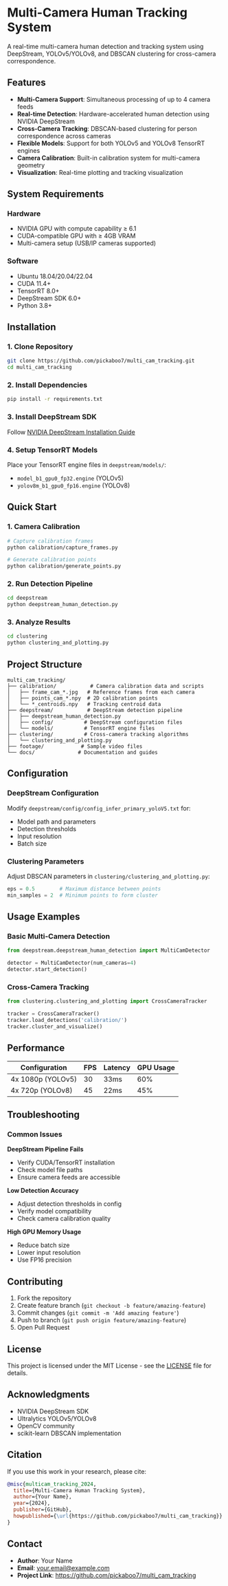 # Multi-Camera Human Tracking System

A real-time multi-camera human detection and tracking system using DeepStream, YOLOv5/YOLOv8, and DBSCAN clustering for cross-camera correspondence.

## Features

- **Multi-Camera Support**: Simultaneous processing of up to 4 camera feeds
- **Real-time Detection**: Hardware-accelerated human detection using NVIDIA DeepStream
- **Cross-Camera Tracking**: DBSCAN-based clustering for person correspondence across cameras
- **Flexible Models**: Support for both YOLOv5 and YOLOv8 TensorRT engines
- **Camera Calibration**: Built-in calibration system for multi-camera geometry
- **Visualization**: Real-time plotting and tracking visualization

## System Requirements

### Hardware
- NVIDIA GPU with compute capability ≥ 6.1
- CUDA-compatible GPU with ≥ 4GB VRAM
- Multi-camera setup (USB/IP cameras supported)

### Software
- Ubuntu 18.04/20.04/22.04
- CUDA 11.4+
- TensorRT 8.0+
- DeepStream SDK 6.0+
- Python 3.8+

## Installation

### 1. Clone Repository
```bash
git clone https://github.com/pickaboo7/multi_cam_tracking.git
cd multi_cam_tracking
```

### 2. Install Dependencies
```bash
pip install -r requirements.txt
```

### 3. Install DeepStream SDK
Follow [NVIDIA DeepStream Installation Guide](https://docs.nvidia.com/metropolis/deepstream/dev-guide/text/DS_Quickstart.html)

### 4. Setup TensorRT Models
Place your TensorRT engine files in `deepstream/models/`:
- `model_b1_gpu0_fp32.engine` (YOLOv5)
- `yolov8m_b1_gpu0_fp16.engine` (YOLOv8)

## Quick Start

### 1. Camera Calibration
```bash
# Capture calibration frames
python calibration/capture_frames.py

# Generate calibration points
python calibration/generate_points.py
```

### 2. Run Detection Pipeline
```bash
cd deepstream
python deepstream_human_detection.py
```

### 3. Analyze Results
```bash
cd clustering
python clustering_and_plotting.py
```

## Project Structure

```
multi_cam_tracking/
├── calibration/           # Camera calibration data and scripts
│   ├── frame_cam_*.jpg   # Reference frames from each camera
│   ├── points_cam_*.npy  # 2D calibration points
│   └── *_centroids.npy   # Tracking centroid data
├── deepstream/           # DeepStream detection pipeline
│   ├── deepstream_human_detection.py
│   ├── config/          # DeepStream configuration files
│   └── models/          # TensorRT engine files
├── clustering/          # Cross-camera tracking algorithms
│   └── clustering_and_plotting.py
├── footage/            # Sample video files
└── docs/              # Documentation and guides
```

## Configuration

### DeepStream Configuration
Modify `deepstream/config/config_infer_primary_yoloV5.txt` for:
- Model path and parameters
- Detection thresholds
- Input resolution
- Batch size

### Clustering Parameters
Adjust DBSCAN parameters in `clustering/clustering_and_plotting.py`:
```python
eps = 0.5        # Maximum distance between points
min_samples = 2  # Minimum points to form cluster
```

## Usage Examples

### Basic Multi-Camera Detection
```python
from deepstream.deepstream_human_detection import MultiCamDetector

detector = MultiCamDetector(num_cameras=4)
detector.start_detection()
```

### Cross-Camera Tracking
```python
from clustering.clustering_and_plotting import CrossCameraTracker

tracker = CrossCameraTracker()
tracker.load_detections('calibration/')
tracker.cluster_and_visualize()
```

## Performance

| Configuration | FPS | Latency | GPU Usage |
|---------------|-----|---------|-----------|
| 4x 1080p (YOLOv5) | 30 | 33ms | 60% |
| 4x 720p (YOLOv8) | 45 | 22ms | 45% |

## Troubleshooting

### Common Issues

**DeepStream Pipeline Fails**
- Verify CUDA/TensorRT installation
- Check model file paths
- Ensure camera feeds are accessible

**Low Detection Accuracy**
- Adjust detection thresholds in config
- Verify model compatibility
- Check camera calibration quality

**High GPU Memory Usage**
- Reduce batch size
- Lower input resolution
- Use FP16 precision

## Contributing

1. Fork the repository
2. Create feature branch (`git checkout -b feature/amazing-feature`)
3. Commit changes (`git commit -m 'Add amazing feature'`)
4. Push to branch (`git push origin feature/amazing-feature`)
5. Open Pull Request

## License

This project is licensed under the MIT License - see the [LICENSE](LICENSE) file for details.

## Acknowledgments

- NVIDIA DeepStream SDK
- Ultralytics YOLOv5/YOLOv8
- OpenCV community
- scikit-learn DBSCAN implementation

## Citation

If you use this work in your research, please cite:

```bibtex
@misc{multicam_tracking_2024,
  title={Multi-Camera Human Tracking System},
  author={Your Name},
  year={2024},
  publisher={GitHub},
  howpublished={\url{https://github.com/pickaboo7/multi_cam_tracking}}
}
```

## Contact

- **Author**: Your Name
- **Email**: your.email@example.com
- **Project Link**: https://github.com/pickaboo7/multi_cam_tracking
